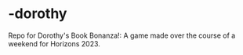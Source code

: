 # -dorothy
Repo for Dorothy's Book Bonanza!: A game made over the course of a weekend for Horizons 2023.
